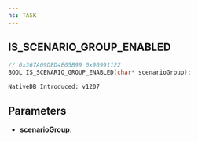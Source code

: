```yaml
---
ns: TASK
---
```

## IS_SCENARIO_GROUP_ENABLED

```c
// 0x367A09DED4E05B99 0x90991122
BOOL IS_SCENARIO_GROUP_ENABLED(char* scenarioGroup);
```

```
NativeDB Introduced: v1207
```

## Parameters
* **scenarioGroup**:
